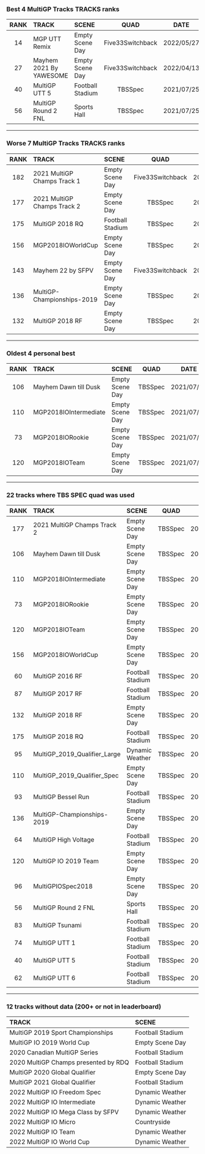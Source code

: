 ### Best 4 MultiGP Tracks TRACKS ranks
|RANK|TRACK|SCENE|QUAD|DATE|
|:---:|:---|:---|:---:|:---:|
|14|MGP UTT Remix|Empty Scene Day|Five33Switchback|2022/05/27|
|27|Mayhem 2021 By YAWESOME|Empty Scene Day|Five33Switchback|2022/04/13|
|40|MultiGP UTT 5|Football Stadium|TBSSpec|2021/07/25|
|56|MultiGP Round 2 FNL|Sports Hall|TBSSpec|2021/07/25|
---
### Worse 7 MultiGP Tracks TRACKS ranks
|RANK|TRACK|SCENE|QUAD|DATE|
|:---:|:---|:---|:---:|:---:|
|182|2021 MultiGP Champs Track 1|Empty Scene Day|Five33Switchback|2022/05/12|
|177|2021 MultiGP Champs Track 2|Empty Scene Day|TBSSpec|2022/01/04|
|175|MultiGP 2018 RQ|Football Stadium|TBSSpec|2021/07/24|
|156|MGP2018IOWorldCup|Empty Scene Day|TBSSpec|2021/07/18|
|143|Mayhem 22 by SFPV|Empty Scene Day|Five33Switchback|2022/03/29|
|136|MultiGP-Championships-2019|Empty Scene Day|TBSSpec|2021/07/25|
|132|MultiGP 2018 RF|Empty Scene Day|TBSSpec|2021/07/24|
---
### Oldest 4 personal best
|RANK|TRACK|SCENE|QUAD|DATE|
|:---:|:---|:---|:---:|:---:|
|106|Mayhem Dawn till Dusk|Empty Scene Day|TBSSpec|2021/07/18|
|110|MGP2018IOIntermediate|Empty Scene Day|TBSSpec|2021/07/18|
|73|MGP2018IORookie|Empty Scene Day|TBSSpec|2021/07/18|
|120|MGP2018IOTeam|Empty Scene Day|TBSSpec|2021/07/18|
---
### 22 tracks where TBS SPEC quad was used
|RANK|TRACK|SCENE|QUAD|DATE|
|:---:|:---|:---|:---:|:---:|
|177|2021 MultiGP Champs Track 2|Empty Scene Day|TBSSpec|2022/01/04|
|106|Mayhem Dawn till Dusk|Empty Scene Day|TBSSpec|2021/07/18|
|110|MGP2018IOIntermediate|Empty Scene Day|TBSSpec|2021/07/18|
|73|MGP2018IORookie|Empty Scene Day|TBSSpec|2021/07/18|
|120|MGP2018IOTeam|Empty Scene Day|TBSSpec|2021/07/18|
|156|MGP2018IOWorldCup|Empty Scene Day|TBSSpec|2021/07/18|
|60|MultiGP 2016 RF|Football Stadium|TBSSpec|2021/07/24|
|87|MultiGP 2017 RF|Football Stadium|TBSSpec|2022/01/11|
|132|MultiGP 2018 RF|Empty Scene Day|TBSSpec|2021/07/24|
|175|MultiGP 2018 RQ|Football Stadium|TBSSpec|2021/07/24|
|95|MultiGP_2019_Qualifier_Large|Dynamic Weather|TBSSpec|2022/01/30|
|110|MultiGP_2019_Qualifier_Spec|Empty Scene Day|TBSSpec|2021/07/25|
|93|MultiGP Bessel Run|Football Stadium|TBSSpec|2021/07/24|
|136|MultiGP-Championships-2019|Empty Scene Day|TBSSpec|2021/07/25|
|64|MultiGP High Voltage|Football Stadium|TBSSpec|2021/07/24|
|120|MultiGP IO 2019 Team|Empty Scene Day|TBSSpec|2021/07/24|
|96|MultiGPIOSpec2018|Empty Scene Day|TBSSpec|2021/07/25|
|56|MultiGP Round 2 FNL|Sports Hall|TBSSpec|2021/07/25|
|83|MultiGP Tsunami|Football Stadium|TBSSpec|2021/07/25|
|74|MultiGP UTT 1|Football Stadium|TBSSpec|2021/07/25|
|40|MultiGP UTT 5|Football Stadium|TBSSpec|2021/07/25|
|62|MultiGP UTT 6|Football Stadium|TBSSpec|2021/07/25|
---
### 12 tracks without data (200+ or not in leaderboard)
|TRACK|SCENE|
|:---|:---|
|MultiGP 2019 Sport Championships|Football Stadium|
|MultiGP IO 2019 World Cup|Empty Scene Day|
|2020 Canadian MultiGP Series|Football Stadium|
|2020 MultiGP Champs presented by RDQ|Football Stadium|
|MultiGP 2020 Global Qualifier|Empty Scene Day|
|MultiGP 2021 Global Qualifier|Football Stadium|
|2022 MultiGP IO Freedom Spec|Dynamic Weather|
|2022 MultiGP IO Intermediate|Dynamic Weather|
|2022 MultiGP IO Mega Class by SFPV|Dynamic Weather|
|2022 MultiGP IO Micro|Countryside|
|2022 MultiGP IO Team|Dynamic Weather|
|2022 MultiGP IO World Cup|Dynamic Weather|
